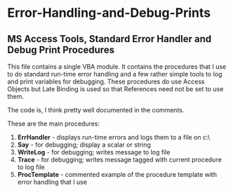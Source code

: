# Error-Handling-and-Debug-Prints
## MS Access Tools, Standard Error Handler and Debug Print Procedures

This file contains a single VBA module. It contains the procedures that I use to do standard run-time error handling and a few rather simple tools to log and print variables for debugging. These procedures do use Access Objects but Late Binding is used so that References need not be set to use them.

The code is, I think pretty well documented in the comments.

These are the main procedures:
1. **ErrHandler** - displays run-time errors and logs them to a file on c:\
1. **Say** - for debugging; display a scalar or string
1. **WriteLog** - for debugging; writes message to log file
1. **Trace** - for debugging; writes message tagged with current procedure to log file
1. **ProcTemplate** - commented example of the procedure template with error handling that I use
